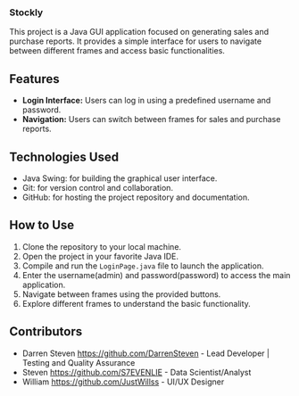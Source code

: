 ### Stockly
This project is a Java GUI application focused on generating sales and purchase reports. It provides a simple interface for users to navigate between different frames and access basic functionalities. 

## Features
- **Login Interface:** Users can log in using a predefined username and password.
- **Navigation:** Users can switch between frames for sales and purchase reports.

## Technologies Used
- Java Swing: for building the graphical user interface.
- Git: for version control and collaboration.
- GitHub: for hosting the project repository and documentation.

## How to Use
1. Clone the repository to your local machine.
2. Open the project in your favorite Java IDE.
3. Compile and run the `LoginPage.java` file to launch the application.
4. Enter the username(admin) and password(password) to access the main application.
5. Navigate between frames using the provided buttons.
6. Explore different frames to understand the basic functionality.

## Contributors
- Darren Steven https://github.com/DarrenSteven - Lead Developer | Testing and Quality Assurance
- Steven https://github.com/S7EVENLIE - Data Scientist/Analyst
- William https://github.com/JustWillss - UI/UX Designer 

